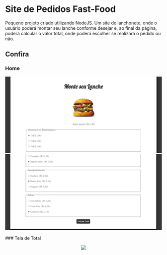# Site de Pedidos Fast-Food
Pequeno projeto criado utilizando NodeJS. Um site de lanchonete, onde o usuário poderá montar seu lanche conforme desejar e, ao final da página, poderá calcular o valor total, onde poderá escolher se realizará o pedido ou não.

## Confira

### Home
<p align="center">
	<img src="prints/home.png">
	<img src="prints/home2.png">
</p>
### Tela de Total
<p align="center">
	<img src="imagens/imagens_readme/total.png">
</p>


